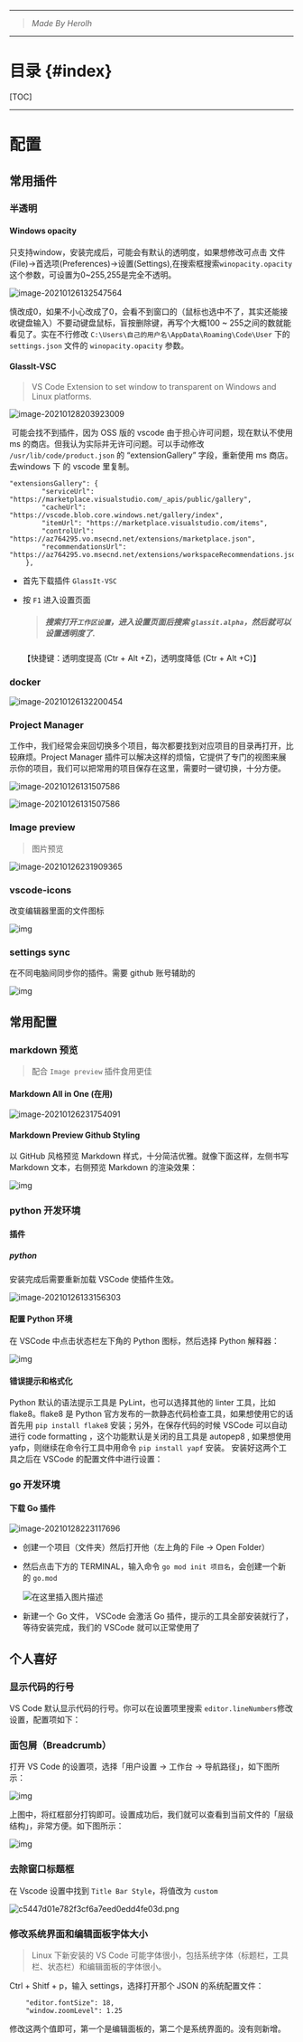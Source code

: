 ----------------------------------------------
> *Made By Herolh*
----------------------------------------------

# 目录 {#index}

[TOC]











--------------------------------------------

# 配置

## 常用插件

### 半透明

#### Windows opacity

只支持window，安装完成后，可能会有默认的透明度，如果想修改可点击 文件(File)->首选项(Preferences)->设置(Settings),在搜索框搜索`winopacity.opacity`这个参数，可设置为0~255,255是完全不透明。

![image-20210126132547564](.assets/image-20210126132547564.png)

 慎改成0，如果不小心改成了0，会看不到窗口的（鼠标也选中不了，其实还能接收键盘输入）不要动键盘鼠标，盲按删除键，再写个大概100 ~ 255之间的数就能看见了。实在不行修改 `C:\Users\自己的用户名\AppData\Roaming\Code\User` 下的 `settings.json` 文件的 `winopacity.opacity` 参数。





#### GlassIt-VSC

> VS Code Extension to set window to transparent on Windows and Linux platforms.

![image-20210128203923009](.assets/image-20210128203923009.png)

​	可能会找不到插件，因为 OSS 版的 vscode 由于担心许可问题，现在默认不使用 ms 的商店。但我认为实际并无许可问题。可以手动修改 `/usr/lib/code/product.json` 的 “extensionGallery” 字段，重新使用 ms 商店。去windows 下 的 vscode 里复制。

```shell
"extensionsGallery": {
		"serviceUrl": "https://marketplace.visualstudio.com/_apis/public/gallery",
		"cacheUrl": "https://vscode.blob.core.windows.net/gallery/index",
		"itemUrl": "https://marketplace.visualstudio.com/items",
		"controlUrl": "https://az764295.vo.msecnd.net/extensions/marketplace.json",
		"recommendationsUrl": "https://az764295.vo.msecnd.net/extensions/workspaceRecommendations.json.gz"
	},
```

- 首先下载插件 `GlassIt-VSC`

- 按 `F1` 进入设置页面

    > ##### 搜索打开`工作区设置`，进入设置页面后搜索 `glassit.alpha`，然后就可以设置透明度了.

    【快捷键：透明度提高 (Ctr + Alt +Z)，透明度降低 (Ctr + Alt +C)】





### docker

![image-20210126132200454](.assets/image-20210126132200454.png)



### Project Manager

工作中，我们经常会来回切换多个项目，每次都要找到对应项目的目录再打开，比较麻烦。Project Manager 插件可以解决这样的烦恼，它提供了专门的视图来展示你的项目，我们可以把常用的项目保存在这里，需要时一键切换，十分方便。

![image-20210126131507586](.assets/image-20210126131507586.png)

![image-20210126131507586](.assets/vscode-project-manager-side-bar.png)



### Image preview

> 图片预览

![image-20210126231909365](.assets/image-20210126231909365.png)



### vscode-icons

改变编辑器里面的文件图标

![img](.assets/16375643-13f43f74f736c2f5.gif)



### settings sync

在不同电脑间同步你的插件。需要 github 账号辅助的

![img](.assets/16375643-3c8a1f780874fc5b.gif)



## 常用配置

### markdown 预览

> 配合 `Image preview` 插件食用更佳

#### Markdown All in One (在用)

![image-20210126231754091](.assets/image-20210126231754091.png)



#### Markdown Preview Github Styling

以 GitHub 风格预览 Markdown 样式，十分简洁优雅。就像下面这样，左侧书写 Markdown 文本，右侧预览 Markdown 的渲染效果：

![img](.assets/example.png)







### python 开发环境

#### 插件

##### python

安装完成后需要重新加载 VSCode 使插件生效。

![image-20210126133156303](.assets/image-20210126133156303.png)



#### 配置 Python 环境

在 VSCode 中点击状态栏左下角的 Python 图标，然后选择 Python 解释器：

![img](.assets/v2-525263b210754e11e538a0b9bc2448d7_720w.png)



#### 错误提示和格式化

Python 默认的语法提示工具是 PyLint，也可以选择其他的 linter 工具，比如 flake8。flake8 是 Python 官方发布的一款静态代码检查工具，如果想使用它的话首先用 `pip install flake8` 安装；另外，在保存代码的时候 VSCode 可以自动进行 code formatting ，这个功能默认是关闭的且工具是 autopep8 , 如果想使用 yafp，则继续在命令行工具中用命令 `pip install yapf` 安装。 安装好这两个工具之后在 VSCode 的配置文件中进行设置：



### go 开发环境

#### 下载 Go 插件

![image-20210128223117696](.assets/image-20210128223117696.png)

- 创建一个项目（文件夹）然后打开他（左上角的 File -> Open Folder）

- 然后点击下方的 TERMINAL，输入命令 `go mod init 项目名`，会创建一个新的 `go.mod`

    ![在这里插入图片描述](.assets/20201108100807305.png)

- 新建一个 Go 文件， VSCode 会激活 Go 插件，提示的工具全部安装就行了，等待安装完成，我们的 VSCode 就可以正常使用了



## 个人喜好

### 显示代码的行号

VS Code 默认显示代码的行号。你可以在设置项里搜索 `editor.lineNumbers`修改设置，配置项如下：



### 面包屑（Breadcrumb）

打开 VS Code 的设置项，选择「用户设置 -> 工作台 -> 导航路径」，如下图所示：

![img](.assets/20191108_1550.png)

上图中，将红框部分打钩即可。设置成功后，我们就可以查看到当前文件的「层级结构」，非常方便。如下图所示：

![img](.assets/20190415_2009.png)



### 去除窗口标题框

在 Vscode 设置中找到 `Title Bar Style`，将值改为 `custom`

![c5447d01e782f3cf6a7eed0edd4fe03d.png](.assets/c5447d01e782f3cf6a7eed0edd4fe03d.png)



### 修改系统界面和编辑面板字体大小

> Linux 下新安装的 VS Code 可能字体很小，包括系统字体（标题栏，工具栏、状态栏）和编辑面板的字体很小。

Ctrl + Shitf + p，输入 settings，选择打开那个 JSON 的系统配置文件：

```shell
    "editor.fontSize": 18,
    "window.zoomLevel": 1.25
```

修改这两个值即可，第一个是编辑面板的，第二个是系统界面的。没有则新增。